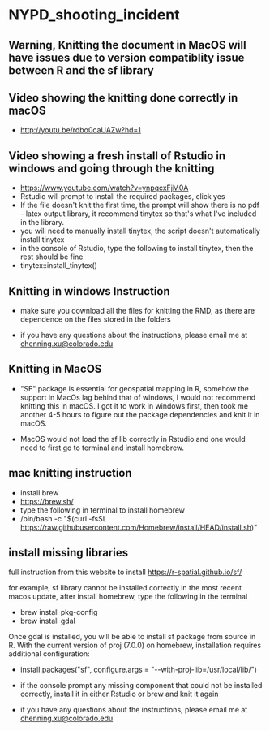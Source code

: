 # NYPD_shooting_incident

## Warning, Knitting the document in MacOS will have issues due to version compatiblity issue between R and the sf library

## Video showing the knitting done correctly in macOS

* http://youtu.be/rdbo0caUAZw?hd=1

## Video showing a fresh install of Rstudio in windows and going through the knitting

* https://www.youtube.com/watch?v=ynpqcxFjM0A
* Rstudio will prompt to install the required packages, click yes
* If the file doesn't knit the first time, the prompt will show there is no pdf - latex output library, it recommend tinytex so that's what I've included in the library.
* you will need to manually install tinytex, the script doesn't automatically install tinytex
* in the console of Rstudio, type the following to install tinytex, then the rest should be fine
* tinytex::install_tinytex()

## Knitting in windows Instruction

* make sure you download all the files for knitting the RMD, as there are dependence on the files stored in the folders

* if you have any questions about the instructions, please email me at chenning.xu@colorado.edu
 
## Knitting in MacOS

* "SF" package is essential for geospatial mapping in R, somehow the support in MacOs lag behind that of windows, I would not recommend knitting this in macOS. I got it to work in windows first, then took me another 4-5 hours to figure out the package dependencies and knit it in macOS.

* MacOS would not load the sf lib correctly in Rstudio and one would need to first go to terminal and install homebrew.

## mac knitting instruction

*  install brew
*  https://brew.sh/
* type the following in terminal to install homebrew
* /bin/bash -c "$(curl -fsSL https://raw.githubusercontent.com/Homebrew/install/HEAD/install.sh)"


## install missing libraries

full instruction from this website to install https://r-spatial.github.io/sf/

for example, sf library cannot be installed correctly in the most recent macos update, after install homebrew, type the following in the terminal

* brew install pkg-config 
* brew install gdal

Once gdal is installed, you will be able to install sf package from source in R. With the current version of proj (7.0.0) on homebrew, installation requires additional configuration:

* install.packages("sf", configure.args = "--with-proj-lib=/usr/local/lib/")

* if the console prompt any missing component that could not be installed correctly, install it in either Rstudio or brew and knit it again

* if you have any questions about the instructions, please email me at chenning.xu@colorado.edu


